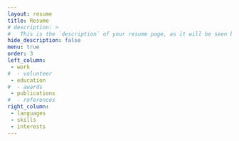 ```yaml
---
layout: resume
title: Resume
# description: >
#   This is the `description` of your resume page, as it will be seen by search engines.
hide_description: false
menu: true
order: 3
left_column:
 - work
#  - volunteer
 - education
#  - awards
 - publications
#  - references
right_column:
 - languages
 - skills
 - interests
---
```

